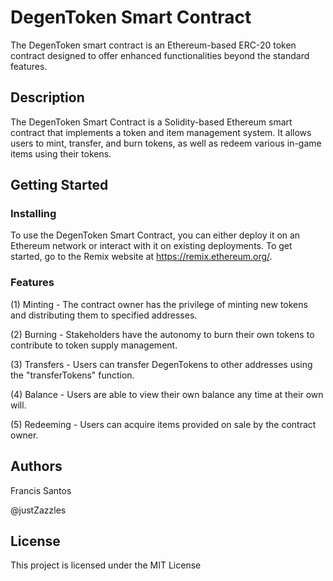 # DegenToken Smart Contract

The DegenToken smart contract is an Ethereum-based ERC-20 token contract designed to offer enhanced functionalities beyond the standard features.

## Description

The DegenToken Smart Contract is a Solidity-based Ethereum smart contract that implements a token and item management system. It allows users to mint, transfer, and burn tokens, as well as redeem various in-game items using their tokens.

## Getting Started

### Installing

To use the DegenToken Smart Contract, you can either deploy it on an Ethereum network or interact with it on existing deployments. To get started, go to the Remix website at https://remix.ethereum.org/.

### Features
(1) Minting - The contract owner has the privilege of minting new tokens and distributing them to specified addresses.

(2) Burning - Stakeholders have the autonomy to burn their own tokens to contribute to token supply management.

(3) Transfers - Users can transfer DegenTokens to other addresses using the "transferTokens" function.

(4) Balance - Users are able to view their own balance any time at their own will.

(5) Redeeming - Users can acquire items provided on sale by the contract owner.

## Authors
Francis Santos

@justZazzles

## License

This project is licensed under the MIT License

